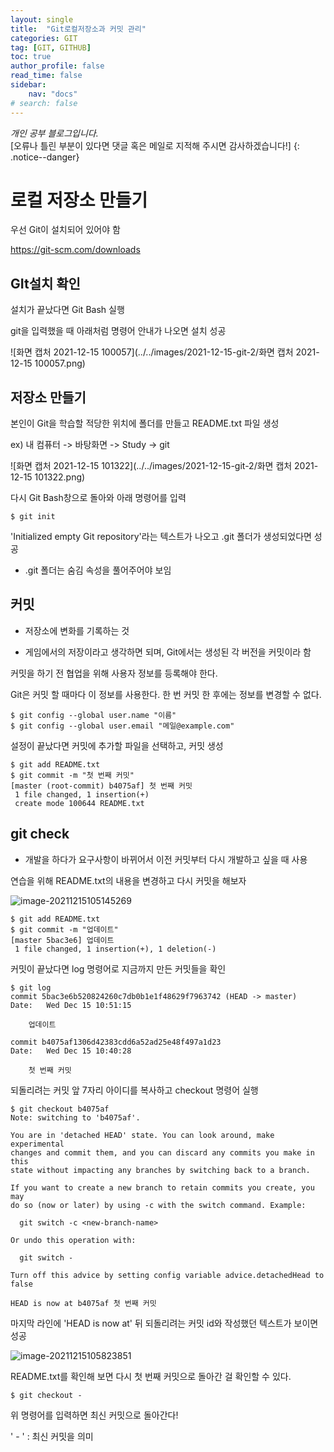 ```yaml
---
layout: single
title:  "Git로컬저장소과 커밋 관리"
categories: GIT
tag: [GIT, GITHUB]
toc: true
author_profile: false
read_time: false
sidebar:
    nav: "docs"
# search: false
---
```


*개인 공부 블로그입니다.*<br> [오류나 틀린 부분이 있다면 댓글 혹은 메일로 지적해 주시면 감사하겠습니다!]
{: .notice--danger}


# 로컬 저장소 만들기

우선 Git이 설치되어 있어야 함

https://git-scm.com/downloads



## GIt설치 확인

설치가 끝났다면 Git Bash 실행

git을 입력했을 때 아래처럼 명령어 안내가 나오면 설치 성공

![화면 캡처 2021-12-15 100057](../../images/2021-12-15-git-2/화면 캡처 2021-12-15 100057.png)



## 저장소 만들기

본인이 Git을 학습할 적당한 위치에 폴더를 만들고 README.txt 파일 생성

ex) 내 컴퓨터 -> 바탕화면 -> Study -> git

![화면 캡처 2021-12-15 101322](../../images/2021-12-15-git-2/화면 캡처 2021-12-15 101322.png)



다시 Git Bash창으로 돌아와 아래 명령어를 입력

```
$ git init
```

'Initialized empty Git repository'라는 텍스트가 나오고 .git 폴더가 생성되었다면 성공

- .git 폴더는 숨김 속성을 풀어주어야 보임



## 커밋

- 저장소에 변화를 기록하는 것

- 게임에서의 저장이라고 생각하면 되며, Git에서는 생성된 각 버전을 커밋이라 함



커밋을 하기 전 협업을 위해 사용자 정보를 등록해야 한다.

Git은 커밋 할 때마다 이 정보를 사용한다. 한 번 커밋 한 후에는 정보를 변경할 수 없다.

```
$ git config --global user.name "이름"
$ git config --global user.email "메일@example.com"
```



설정이 끝났다면 커밋에 추가할 파일을 선택하고, 커밋 생성

```
$ git add README.txt
$ git commit -m "첫 번째 커밋"
[master (root-commit) b4075af] 첫 번째 커밋
 1 file changed, 1 insertion(+)
 create mode 100644 README.txt
```

## git check

- 개발을 하다가 요구사항이 바뀌어서 이전 커밋부터 다시 개발하고 싶을 때 사용

연습을 위해 README.txt의 내용을 변경하고 다시 커밋을 해보자

![image-20211215105145269](../../images/2021-12-15-git-2/image-20211215105145269.png)

```
$ git add README.txt
$ git commit -m "업데이트"
[master 5bac3e6] 업데이트
 1 file changed, 1 insertion(+), 1 deletion(-)
```



커밋이 끝났다면 log 명령어로 지금까지 만든 커밋들을 확인

```
$ git log
commit 5bac3e6b520824260c7db0b1e1f48629f7963742 (HEAD -> master)
Date:   Wed Dec 15 10:51:15

    업데이트

commit b4075af1306d42383cdd6a52ad25e48f497a1d23
Date:   Wed Dec 15 10:40:28

    첫 번째 커밋
```



되돌리려는 커밋 앞 7자리 아이디를 복사하고 checkout 명령어 실행

```
$ git checkout b4075af
Note: switching to 'b4075af'.

You are in 'detached HEAD' state. You can look around, make experimental
changes and commit them, and you can discard any commits you make in this
state without impacting any branches by switching back to a branch.

If you want to create a new branch to retain commits you create, you may
do so (now or later) by using -c with the switch command. Example:

  git switch -c <new-branch-name>

Or undo this operation with:

  git switch -

Turn off this advice by setting config variable advice.detachedHead to false

HEAD is now at b4075af 첫 번째 커밋
```

마지막 라인에 'HEAD is now at' 뒤 되돌리려는 커밋 id와 작성했던 텍스트가 보이면 성공



![image-20211215105823851](../../images/2021-12-15-git-2/image-20211215105823851.png)

README.txt를 확인해 보면 다시 첫 번째 커밋으로 돌아간 걸 확인할 수 있다.



```
$ git checkout -
```
위 명령어를 입력하면 최신 커밋으로 돌아간다!

' - ' : 최신 커밋을 의미
